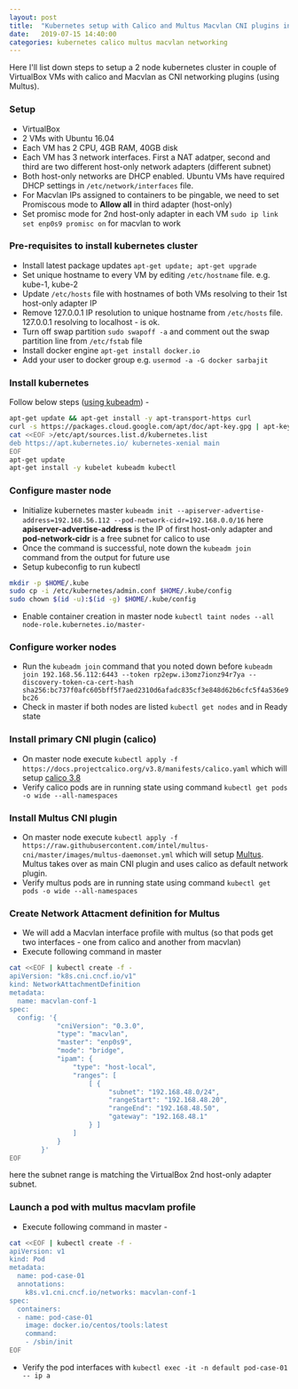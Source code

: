 ```yaml
---
layout: post
title:  "Kubernetes setup with Calico and Multus Macvlan CNI plugins in VirtualBox"
date:   2019-07-15 14:40:00
categories: kubernetes calico multus macvlan networking
---
```


Here I'll list down steps to setup a 2 node kubernetes cluster in couple of VirtualBox VMs with calico and Macvlan as CNI networking plugins (using Multus).

### Setup
* VirtualBox
* 2 VMs with Ubuntu 16.04
* Each VM has 2 CPU, 4GB RAM, 40GB disk
* Each VM has 3 network interfaces. First a NAT adatper, second and third are two different host-only network adapters (different subnet)
* Both host-only networks are DHCP enabled. Ubuntu VMs have required DHCP settings in `/etc/network/interfaces` file.
* For Macvlan IPs assigned to containers to be pingable, we need to set Promiscous mode to **Allow all** in third adapter (host-only)
* Set promisc mode for 2nd host-only adapter in each VM `sudo ip link set enp0s9 promisc on` for macvlan to work

### Pre-requisites to install kubernetes cluster
* Install latest package updates `apt-get update; apt-get upgrade`
* Set unique hostname to every VM by editing `/etc/hostname` file. e.g. kube-1, kube-2
* Update `/etc/hosts` file with hostnames of both VMs resolving to their 1st host-only adapter IP
* Remove 127.0.0.1 IP resolution to unique hostname from `/etc/hosts` file. 127.0.0.1 resolving to localhost - is ok.
* Turn off swap partition `sudo swapoff -a` and comment out the swap partition line from `/etc/fstab` file
* Install docker engine `apt-get install docker.io`
* Add your user to docker group e.g. `usermod -a -G docker sarbajit`

### Install kubernetes
Follow below steps ([using kubeadm](https://kubernetes.io/docs/setup/production-environment/tools/kubeadm/install-kubeadm/)) -

```bash
apt-get update && apt-get install -y apt-transport-https curl
curl -s https://packages.cloud.google.com/apt/doc/apt-key.gpg | apt-key add -
cat <<EOF >/etc/apt/sources.list.d/kubernetes.list
deb https://apt.kubernetes.io/ kubernetes-xenial main
EOF
apt-get update
apt-get install -y kubelet kubeadm kubectl
```

### Configure master node
* Initialize kubernetes master `kubeadm init --apiserver-advertise-address=192.168.56.112 --pod-network-cidr=192.168.0.0/16` 
  here **apiserver-advertise-address** is the IP of first host-only adapter and **pod-network-cidr** is a free subnet for calico to use
* Once the command is successful, note down the `kubeadm join` command from the output for future use
* Setup kubeconfig to run kubectl
```bash
mkdir -p $HOME/.kube
sudo cp -i /etc/kubernetes/admin.conf $HOME/.kube/config
sudo chown $(id -u):$(id -g) $HOME/.kube/config
```
* Enable container creation in master node `kubectl taint nodes --all node-role.kubernetes.io/master-`

### Configure worker nodes
* Run the `kubeadm join` command that you noted down before `kubeadm join 192.168.56.112:6443 --token rp2epw.i3omz7ionz94r7ya --discovery-token-ca-cert-hash sha256:bc737f0afc605bff5f7aed2310d6afadc835cf3e848d62b6cfc5f4a536e9bc26`
* Check in master if both nodes are listed `kubectl get nodes` and in Ready state

### Install primary CNI plugin (calico)
* On master node execute `kubectl apply -f https://docs.projectcalico.org/v3.8/manifests/calico.yaml` which will setup [calico 3.8](https://docs.projectcalico.org/v3.8/getting-started/kubernetes/)
* Verify calico pods are in running state using command `kubectl get pods -o wide --all-namespaces`

### Install Multus CNI plugin
* On master node execute `kubectl apply -f https://raw.githubusercontent.com/intel/multus-cni/master/images/multus-daemonset.yml` which will setup [Multus](https://github.com/intel/multus-cni/). Multus takes over as main CNI plugin and uses calico as default network plugin.
* Verify multus pods are in running state using command `kubectl get pods -o wide --all-namespaces`

### Create Network Attacment definition for Multus
* We will add a Macvlan interface profile with multus (so that pods get two interfaces - one from calico and another from macvlan)
* Execute following command in master
```bash
cat <<EOF | kubectl create -f -
apiVersion: "k8s.cni.cncf.io/v1"
kind: NetworkAttachmentDefinition
metadata:
  name: macvlan-conf-1
spec:
  config: '{
            "cniVersion": "0.3.0",
            "type": "macvlan",
            "master": "enp0s9",
            "mode": "bridge",
            "ipam": {
                "type": "host-local",
                "ranges": [
                    [ {
                         "subnet": "192.168.48.0/24",
                         "rangeStart": "192.168.48.20",
                         "rangeEnd": "192.168.48.50",
                         "gateway": "192.168.48.1"
                    } ]
                ]
            }
        }'
EOF
```
here the subnet range is matching the VirtualBox 2nd host-only adapter subnet.

### Launch a pod with multus macvlam profile
* Execute following command in master -
```bash
cat <<EOF | kubectl create -f -
apiVersion: v1
kind: Pod
metadata:
  name: pod-case-01
  annotations:
    k8s.v1.cni.cncf.io/networks: macvlan-conf-1
spec:
  containers:
  - name: pod-case-01
    image: docker.io/centos/tools:latest
    command:
    - /sbin/init
EOF
```
* Verify the pod interfaces with `kubectl exec -it -n default pod-case-01 -- ip a`
